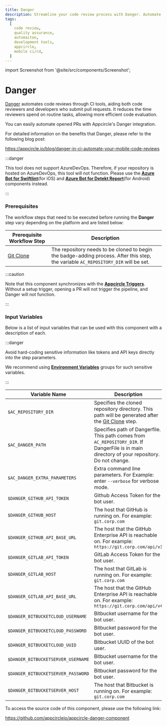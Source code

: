 ```yaml
---
title: Danger
description: Streamline your code review process with Danger. Automate checks and enforce code standards pre-merge to maintain high-quality software.
tags:
  [
    code review,
    quality assurance,
    automaiton,
    development tools,
    appcircle,
    mobile ci/cd,
  ]
---
```


import Screenshot from '@site/src/components/Screenshot';

# Danger

[Danger](https://danger.systems/ruby/) automates code reviews through CI tools, aiding both code reviewers and developers who submit pull requests. It reduces the time reviewers spend on routine tasks, allowing more efficient code evaluation.

You can easily automate opened PRs with Appcircle's Danger integration.

For detailed information on the benefits that Danger, please refer to the following blog post:

https://appcircle.io/blog/danger-in-ci-automate-your-mobile-code-reviews

:::danger

This tool does not support AzureDevOps. Therefore, if your repository is hosted on AzureDevOps, this tool will not function. Please use the [**Azure Bot for Swiftlint**](/workflows/ios-specific-workflow-steps/azure-bot-for-swiftlint)(for iOS) and [**Azure Bot for Detekt Report**](/workflows/android-specific-workflow-steps/azure-bot-for-detekt-report)(for Android) components instead.

:::

### Prerequisites

The workflow steps that need to be executed before running the **Danger** step vary depending on the platform and are listed below:

| Prerequisite Workflow Step                              | Description                                                                                                                         |
| ------------------------------------------------------- | ----------------------------------------------------------------------------------------------------------------------------------- |
| [Git Clone](/workflows/common-workflow-steps/git-clone) | The repository needs to be cloned to begin the badge-adding process. After this step, the variable `AC_REPOSITORY_DIR` will be set. |

:::caution

Note that this component synchronizes with the [**Appcircle Triggers**](/build/build-process-management/build-manually-or-with-triggers/#managing-triggers-for-builds). Without a setup trigger, opening a PR will not trigger the pipeline, and Danger will not function.

:::

<Screenshot url='https://cdn.appcircle.io/docs/assets/BE3062-dangerOrder.png' />

### Input Variables

Below is a list of input variables that can be used with this component with a description of each.

<Screenshot url='https://cdn.appcircle.io/docs/assets/BE3062-dangerInput.png' />

:::danger

Avoid hard-coding sensitive information like tokens and API keys directly into the step parameters.

We recommend using [**Environment Variables**](/environment-variables/managing-variables) groups for such sensitive variables.

:::

| Variable Name                      | Description                                                                                                                                    | Status   |
| ---------------------------------- | ---------------------------------------------------------------------------------------------------------------------------------------------- | -------- |
| `$AC_REPOSITORY_DIR`               | Specifies the cloned repository directory. This path will be generated after the [Git Clone](/workflows/common-workflow-steps/git-clone) step. | Required |
| `$AC_DANGER_PATH`                  | Specifies path of Dangerfile. This path comes from `AC_REPOSITORY_DIR`. If DangerFile is in main directory of your repository. Do not change.  | Required |
| `$AC_DANGER_EXTRA_PARAMETERS`      | Extra command line parameters. For Example: enter `--verbose` for verbose mode.                                                                | Optional |
| `$DANGER_GITHUB_API_TOKEN`         | Github Access Token for the bot user.                                                                                                          | Optional |
| `$DANGER_GITHUB_HOST`              | The host that GitHub is running on. For example: `git.corp.com`                                                                                | Optional |
| `$DANGER_GITHUB_API_BASE_URL`      | The host that the GitHub Enterprise API is reachable on. For example: `https://git.corp.com/api/v3`                                            | Optional |
| `$DANGER_GITLAB_API_TOKEN`         | GitLab Access Token for the bot user.                                                                                                          | Optional |
| `$DANGER_GITLAB_HOST`              | The host that GitLab is running on. For example: `git.corp.com`                                                                                | Optional |
| `$DANGER_GITLAB_API_BASE_URL`      | The host that the GitHub Enterprise API is reachable on. For example: `https://git.corp.com/api/v4`                                            | Optional |
| `$DANGER_BITBUCKETCLOUD_USERNAME`  | Bitbucket username for the bot user.                                                                                                           | Optional |
| `$DANGER_BITBUCKETCLOUD_PASSWORD`  | Bitbucket password for the bot user.                                                                                                           | Optional |
| `$DANGER_BITBUCKETCLOUD_UUID`      | Bitbucket UUID of the bot user.                                                                                                                | Optional |
| `$DANGER_BITBUCKETSERVER_USERNAME` | Bitbucket username for the bot user.                                                                                                           | Optional |
| `$DANGER_BITBUCKETSERVER_PASSWORD` | Bitbucket password for the bot user.                                                                                                           | Optional |
| `$DANGER_BITBUCKETSERVER_HOST`     | The host that Bitbucket is running on. For example: `git.corp.com`                                                                             | Optional |

To access the source code of this component, please use the following link:

https://github.com/appcircleio/appcircle-danger-component

